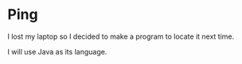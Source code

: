 # Ping
I lost my laptop so I decided to make a program to locate it next time. 

I will use Java as its language.

